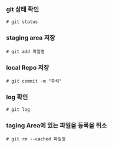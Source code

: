### git 상태 확인
   ```linux
   # git status
   ```

### staging area 저장
   ```linux
   # git add 파일명
   ```
### local Repo 저장
   ```linux
   # git commit -m "주석"
   ```

### log 확인
   ```linux
   # git log
   ```
   
### taging Area에 있는 파일을 등록을 취소
   ```linux
   # git rm --cached 파일명
   ```
   
  
